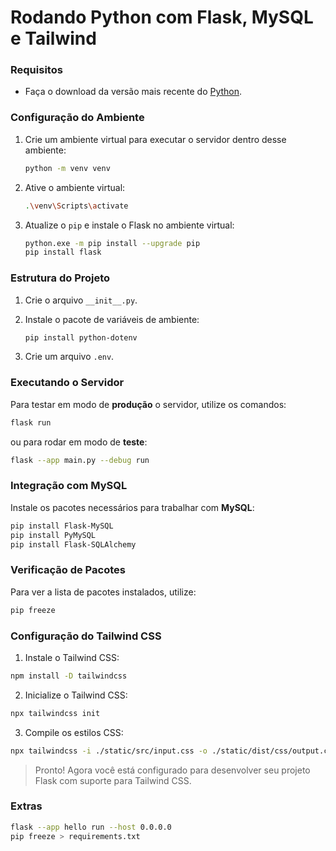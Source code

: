 # Rodando Python com Flask, MySQL e Tailwind 

### Requisitos

- Faça o download da versão mais recente do [Python](https://www.python.org/downloads/).

### Configuração do Ambiente

1. Crie um ambiente virtual para executar o servidor dentro desse ambiente:
    ```sh
    python -m venv venv
    ```

2. Ative o ambiente virtual:
    ```sh
    .\venv\Scripts\activate
    ```

3. Atualize o `pip` e instale o Flask no ambiente virtual:
    ```sh
    python.exe -m pip install --upgrade pip
    pip install flask
    ```

### Estrutura do Projeto

1. Crie o arquivo `__init__.py`.

2. Instale o pacote de variáveis de ambiente:
    ```sh
    pip install python-dotenv
    ```

3. Crie um arquivo `.env`.

### Executando o Servidor

Para testar em modo de **produção** o servidor, utilize os comandos:

```sh
flask run
```

ou para rodar em modo de **teste**:

```sh
flask --app main.py --debug run
```
### Integração com MySQL
Instale os pacotes necessários para trabalhar com **MySQL**:

```sh
pip install Flask-MySQL
pip install PyMySQL
pip install Flask-SQLAlchemy
```

### Verificação de Pacotes

Para ver a lista de pacotes instalados, utilize:

```sh
pip freeze
```

### Configuração do Tailwind CSS

1. Instale o Tailwind CSS:

```sh
npm install -D tailwindcss
```

2. Inicialize o Tailwind CSS:

```sh
npx tailwindcss init
```

3. Compile os estilos CSS:

```sh
npx tailwindcss -i ./static/src/input.css -o ./static/dist/css/output.css --watch
```

> Pronto! Agora você está configurado para desenvolver seu projeto Flask com suporte para Tailwind CSS.

### Extras
```sh
flask --app hello run --host 0.0.0.0
pip freeze > requirements.txt

```
